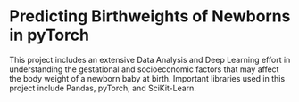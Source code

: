 # Predicting Birthweights of Newborns in pyTorch
 This project includes an extensive Data Analysis and Deep Learning effort in understanding the gestational and socioeconomic factors that may affect the body weight of a newborn baby at birth. Important libraries used in this project include Pandas, pyTorch, and SciKit-Learn.
